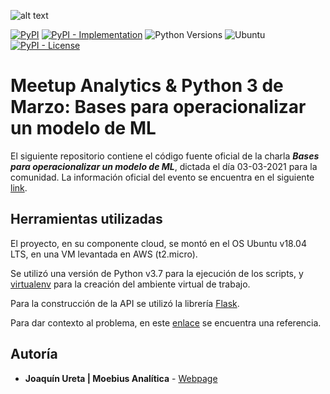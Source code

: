 ![alt text](https://secure.meetupstatic.com/photos/event/b/3/e/e/highres_494806062.jpeg)

[![PyPI](https://img.shields.io/pypi/v/virtualenv?style=flat-square)](https://pypi.org/project/virtualenv)
[![PyPI - Implementation](https://img.shields.io/pypi/implementation/virtualenv?style=flat-square)](https://pypi.org/project/virtualenv)
![Python Versions](https://img.shields.io/badge/Python-3.7-green.svg)
![Ubuntu](https://img.shields.io/badge/Ubuntu-18.04-blue.svg)
[![PyPI - License](https://img.shields.io/pypi/l/virtualenv?style=flat-square)](https://opensource.org/licenses/MIT)


# Meetup Analytics & Python 3 de Marzo: Bases para operacionalizar un modelo de ML

El siguiente repositorio contiene el código fuente oficial de la charla ***Bases para operacionalizar un modelo de ML***, dictada el día 03-03-2021 para la comunidad. La información oficial del evento se encuentra en el siguiente [link](https://www.meetup.com/Analytics-y-Python/events/276446885/).


## Herramientas utilizadas

El proyecto, en su componente cloud, se montó en el OS Ubuntu v18.04 LTS, en una VM levantada en AWS (t2.micro).

Se utilizó una versión de Python v3.7 para la ejecución de los scripts, y [virtualenv](https://virtualenv.pypa.io/en/latest/installation.html) para la creación del ambiente virtual de trabajo.

Para la construcción de la API se utilizó la librería [Flask](https://pypi.org/project/Flask/).

Para dar contexto al problema, en este [enlace](https://www.kaggle.com/arashnic/hr-analytics-job-change-of-data-scientists) se encuentra una referencia.


## Autoría

* **Joaquín Ureta | Moebius Analítica** - [Webpage](https://www.moebius-analitica.cl/)
